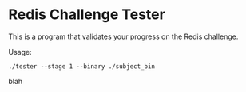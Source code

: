 # Redis Challenge Tester

This is a program that validates your progress on the Redis challenge.

Usage:

```
./tester --stage 1 --binary ./subject_bin
```


blah

